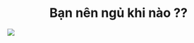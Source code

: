 <h1 align="center">Bạn nên ngủ khi nào ??</h1>

<a href="https://dinhphuc.github.io/sleep/" align="center" title="Click to view"  target="_blank">
  <img src="https://i.imgur.com/wxiVN2t.gif">
</a>
